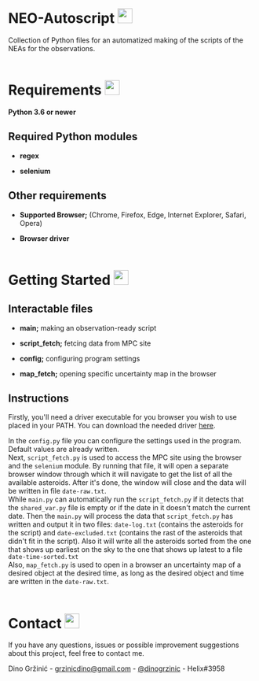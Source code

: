 # NEO-Autoscript <img src='https://image.flaticon.com/icons/png/512/547/547436.png' width='30'/>

Collection of Python files for an automatized making of the scripts of the NEAs for the observations.  
&nbsp;

# Requirements <img src='https://image.flaticon.com/icons/png/512/4295/4295919.png' width='30'/>

**Python 3.6 or newer**

## Required Python modules

- **regex**

- **selenium**

## Other requirements

- **Supported Browser;** (Chrome, Firefox, Edge, Internet Explorer, Safari, Opera)

- **Browser driver**
  &nbsp;  
  &nbsp;

# Getting Started <img src='https://image.flaticon.com/icons/png/512/1321/1321639.png' width='30'/>

## Interactable files

- **main;** making an observation-ready script

- **script_fetch;** fetcing data from MPC site
- **config;** configuring program settings
- **map_fetch;** opening specific uncertainty map in the browser

## Instructions

Firstly, you'll need a driver executable for you browser you wish to use placed in your PATH. You can download the needed driver [here](https://www.selenium.dev/documentation/getting_started/installing_browser_drivers/).

In the `config.py` file you can configure the settings used in the program. Default values are already written.<br>
Next, `script_fetch.py` is used to access the MPC site using the browser and the `selenium` module. By running that file, it will open a separate browser window through which it will navigate to get the list of all the available asteroids. After it's done, the window will close and the data will be written in file `date-raw.txt`.<br>
While `main.py` can automatically run the `script_fetch.py` if it detects that the `shared_var.py` file is empty or if the date in it doesn't match the current date. Then the `main.py` will process the data that `script_fetch.py` has written and output it in two files: `date-log.txt` (contains the asteroids for the script) and `date-excluded.txt` (contains the rast of the asteroids that didn't fit in the script). Also it will write all the asteroids sorted from the one that shows up earliest on the sky to the one that shows up latest to a file `date-time-sorted.txt`<br>
Also, `map_fetch.py` is used to open in a browser an uncertainty map of a desired object at the desired time, as long as the desired object and time are written in the `date-raw.txt`.<br><br>

# Contact <img src='https://image.flaticon.com/icons/png/512/3062/3062634.png' width='30'/>

If you have any questions, issues or possible improvement suggestions about this project, feel free to contact me.

Dino Gržinić - grzinicdino@gmail.com - [@dinogrzinic](https://www.instagram.com/dinogrzinic/) - Helix#3958

